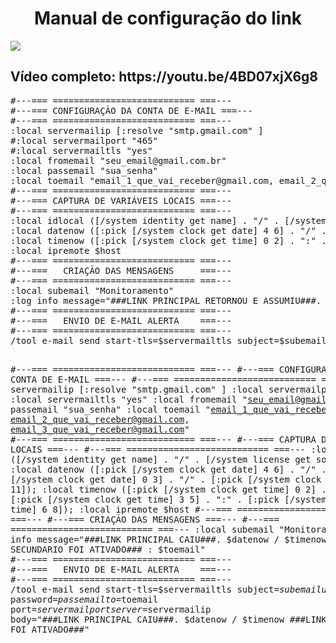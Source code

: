 <h1 align="center">Manual de configuração do link</h1>
<img src="https://github.com/rafaelgoularttec/geral/blob/main/1-Passo.png?raw=true"/>
<h2>Vídeo completo: https://youtu.be/4BD07xjX6g8</h2>
<pre>
#---=== =========================== ===---
#---=== CONFIGURAÇÃO DA CONTA DE E-MAIL ===---
#---=== =========================== ===---
:local servermailip [:resolve "smtp.gmail.com" ]
#:local servermailport "465"
#:local servermailtls "yes"
:local fromemail "seu_email@gmail.com.br"
:local passemail "sua_senha"
:local toemail "email_1_que_vai_receber@gmail.com, email_2_que_vai_receber@gmail.com, email_3_que_vai_receber@gmail.com"
#---=== =========================== ===---
#---=== CAPTURA DE VARIÁVEIS LOCAIS ===---
#---=== =========================== ===---
:local idlocal ([/system identity get name] . "/" . [/system license get software-id]);
:local datenow ([:pick [/system clock get date] 4 6] . "/" . [:pick [/system clock get date] 0 3] . "/" . [:pick [/system clock get date] 7 11]);
:local timenow ([:pick [/system clock get time] 0 2] . ":" . [:pick [/system clock get time] 3 5] . ":" . [:pick [/system clock get time] 6 8]);
:local ipremote $host
#---=== =========================== ===---
#---===   CRIAÇÃO DAS MENSAGENS     ===---
#---=== =========================== ===---
:local subemail "Monitoramento"
:log info message="###LINK PRINCIPAL RETORNOU E ASSUMIU###. $datenow / $timenow ###LINK SECUNDARIO FOI DESATIVADO### : $toemail"
#---=== =========================== ===---
#---===   ENVIO DE E-MAIL ALERTA    ===---
#---=== =========================== ===---
/tool e-mail send start-tls=$servermailtls subject=$subemail user=$fromemail password=$passemail to=$toemail port=$servermailport server=$servermailip body="###LINK PRINCIPAL RETORNOU E ASSUMIU###. $datenow / $timenow ###LINK SECUNDARIO FOI DESATIVADO###"




#---=== =========================== ===---
#---=== CONFIGURAÇÃO DA CONTA DE E-MAIL ===---
#---=== =========================== ===---
:local servermailip [:resolve "smtp.gmail.com" ]
:local servermailport "587"
:local servermailtls "yes"
:local fromemail "seu_email@gmail.com.br"
:local passemail "sua_senha"
:local toemail "email_1_que_vai_receber@gmail.com, email_2_que_vai_receber@gmail.com, email_3_que_vai_receber@gmail.com"
#---=== =========================== ===---
#---=== CAPTURA DE VARIÁVEIS LOCAIS ===---
#---=== =========================== ===---
:local idlocal ([/system identity get name] . "/" . [/system license get software-id]);
:local datenow ([:pick [/system clock get date] 4 6] . "/" . [:pick [/system clock get date] 0 3] . "/" . [:pick [/system clock get date] 7 11]);
:local timenow ([:pick [/system clock get time] 0 2] . ":" . [:pick [/system clock get time] 3 5] . ":" . [:pick [/system clock get time] 6 8]);
:local ipremote $host
#---=== =========================== ===---
#---===   CRIAÇÃO DAS MENSAGENS     ===---
#---=== =========================== ===---
:local subemail "Monitoramento"
:log info message="###LINK PRINCIPAL CAIU###. $datenow / $timenow ###LINK SECUNDARIO FOI ATIVADO### : $toemail"
#---=== =========================== ===---
#---===   ENVIO DE E-MAIL ALERTA    ===---
#---=== =========================== ===---
/tool e-mail send start-tls=$servermailtls subject=$subemail user=$fromemail password=$passemail to=$toemail port=$servermailport server=$servermailip body="###LINK PRINCIPAL CAIU###. $datenow / $timenow ###LINK SECUNDARIO FOI ATIVADO###"
</pre>
